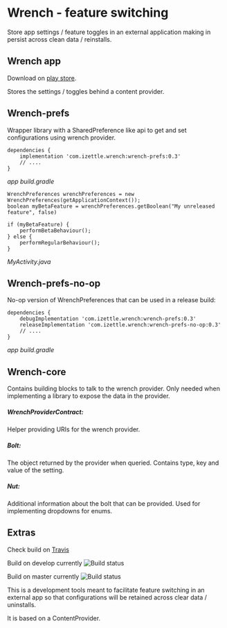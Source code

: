 # Wrench - feature switching

Store app settings / feature toggles in an external application making in persist across clean data / reinstalls.

## Wrench app

Download on [play store](https://play.google.com/store/apps/details?id=com.izettle.wrench).

Stores the settings / toggles behind a content provider.

## Wrench-prefs
Wrapper library with a SharedPreference like api to get and set configurations using wrench provider.
```
dependencies {
    implementation 'com.izettle.wrench:wrench-prefs:0.3'
    // ....
}
```
*app build.gradle*

```
WrenchPreferences wrenchPreferences = new WrenchPreferences(getApplicationContext());
boolean myBetaFeature = wrenchPreferences.getBoolean("My unreleased feature", false)

if (myBetaFeature) {
    performBetaBehaviour();
} else {
    performRegularBehaviour();
}
```
*MyActivity.java*

## Wrench-prefs-no-op
No-op version of WrenchPreferences that can be used in a release build:
```
dependencies {
    debugImplementation 'com.izettle.wrench:wrench-prefs:0.3'
    releaseImplementation 'com.izettle.wrench:wrench-prefs-no-op:0.3'
    // ....
}
```
*app build.gradle*

## Wrench-core
Contains building blocks to talk to the wrench provider. Only needed when
implementing a library to expose the data in the provider.

##### WrenchProviderContract:
Helper providing URIs for the wrench provider.

##### Bolt:
The object returned by the provider when queried. Contains type, key and value of the setting.

##### Nut:
Additional information about the bolt that can be provided. Used for implementing dropdowns for enums.

## Extras
Check build on [Travis](https://travis-ci.org/iZettle/wrench/)

Build on develop currently ![Build status](https://travis-ci.org/iZettle/wrench.svg?branch=develop)

Build on master currently ![Build status](https://travis-ci.org/iZettle/wrench.svg?branch=master)

This is a development tools meant to facilitate feature switching in an external app so that configurations
will be retained across clear data / uninstalls.

It is based on a ContentProvider.

